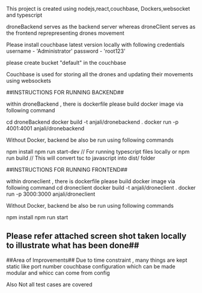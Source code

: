 This project is created using nodejs,react,couchbase, Dockers,websocket and typescript

droneBackend serves as the backend server whereas droneClient serves as the frontend reprepresenting drones movement

Please install couchbase latest version locally with following credentials
username - 'Administrator'
password - 'root123'

please create bucket "default" in the couchbase

Couchbase is used for storing all the drones and updating their movements using websockets

##INSTRUCTIONS FOR RUNNING BACKEND##

within droneBackend , there is dockerfile please build docker image via following command

cd droneBackend
docker build -t anjali/dronebackend .
docker run -p 4001:4001 anjali/dronebackend 

Without Docker, backend be also be run using following commands

npm install
npm run start-dev // For running typescript files locally
or
npm run build // This will convert tsc to javascript into dist/ folder 

##INSTRUCTIONS FOR RUNNING FRONTEND##

within droneclient , there is dockerfile please build docker image via following command
cd droneclient
docker build -t anjali/droneclient .
docker run -p 3000:3000 anjali/droneclient 

Without Docker, backend be also be run using following commands

npm install
npm run start  

## Please refer attached screen shot taken locally to illustrate what has been done##

##Area of Improvements##
Due to time constraint , many things are kept static like port number couchbase configuration which can be made modular and whicc can come from config

Also Not all test cases are covered


